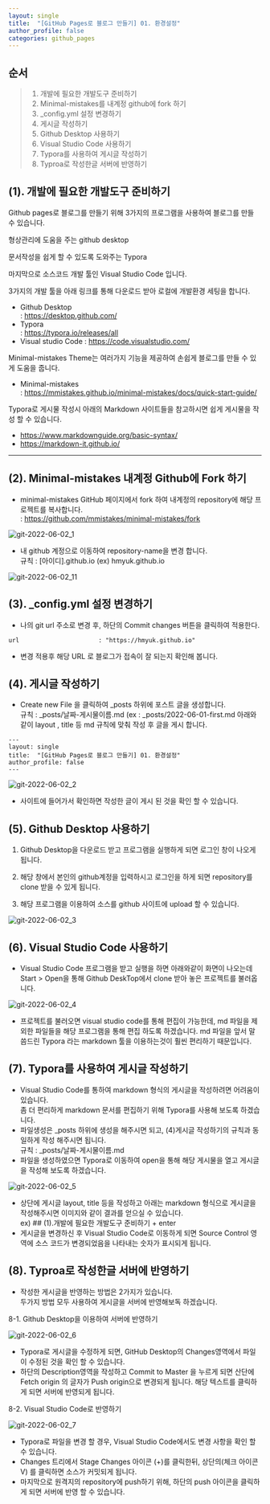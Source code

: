 ```yaml
---
layout: single
title:  "[GitHub Pages로 블로그 만들기] 01. 환경설정"
author_profile: false
categories: github_pages
---
```


## 순서

>1. 개발에 필요한 개발도구 준비하기
>2. Minimal-mistakes를 내계정 github에 fork 하기
>3. _config.yml 설정 변경하기
>4. 게시글 작성하기
>5. Github Desktop 사용하기
>6. Visual Studio Code 사용하기
>7. Typora를 사용하여 게시글 작성하기
>8. Typroa로 작성한글 서버에 반영하기



## (1). 개발에 필요한 개발도구 준비하기

Github pages로 블로그를 만들기 위해 3가지의 프로그램을 사용하여 블로그를 만들 수 있습니다. 

형상관리에 도움을 주는 github desktop 

문서작성을 쉽게 할 수 있도록 도와주는 Typora 

마지막으로 소스코드 개발 툴인 Visual Studio Code 입니다. 

3가지의 개발 툴을 아래 링크를 통해 다운로드 받아 로컬에 개발환경 세팅을 합니다. 

- Github Desktop  
  : https://desktop.github.com/ 
- Typora  
  : https://typora.io/releases/all 
- Visual studio Code
  : https://code.visualstudio.com/ 

Minimal-mistakes Theme는 여러가지 기능을 제공하여 손쉽게 블로그를 만들 수 있게 도움을 줍니다. 

- Minimal-mistakes  
  : https://mmistakes.github.io/minimal-mistakes/docs/quick-start-guide/ 

Typora로 게시물 작성시 아래의 Markdown 사이트들을 참고하시면 쉽게 게시물을 작성 할 수 있습니다. 

- https://www.markdownguide.org/basic-syntax/
- https://markdown-it.github.io/

-----



## (2). Minimal-mistakes 내계정 Github에 Fork 하기

- minimal-mistakes GitHub 페이지에서 fork 하여 내계정의 repository에 해당 프로젝트를 복사합니다.   
  : https://github.com/mmistakes/minimal-mistakes/fork

![git-2022-06-02_1](../images/2022-06-01-git_01/git-2022-06-02_1.png)

- 내 github 계정으로 이동하여 repository-name을 변경 합니다.  
  규칙 : [아이디].github.io  (ex) hmyuk.github.io

![git-2022-06-02_11](../images/2022-06-01-git_01/git-2022-06-02_11.png)

## (3). _config.yml 설정 변경하기 

- 나의 git url 주소로 변경 후, 하단의 Commit changes 버튼을 클릭하여 적용한다.

```
url                      : "https://hmyuk.github.io"
```

- 변경 적용후 해당 URL 로 블로그가 접속이 잘 되는지 확인해 봅니다.



## (4). 게시글 작성하기

- Create new File 을 클릭하여 _posts 하위에 포스트 글을 생성합니다.  
  규칙 : _posts/날짜-게시물이름.md    (ex : _posts/2022-06-01-first.md
  아래와 같이 layout , title 등 md 규칙에 맞춰 작성 후 글을 게시 합니다.

```
---
layout: single
title:  "[GitHub Pages로 블로그 만들기] 01. 환경설정"
author_profile: false
---
```

![git-2022-06-02_2](../images/2022-06-01-git_01/git-2022-06-02_2.png)

- 사이트에 들어가서 확인하면 작성한 글이 게시 된 것을 확인 할 수 있습니다.

 

## (5). Github Desktop 사용하기

1. Github Desktop을 다운로드 받고 프로그램을 실행하게 되면 로그인 창이 나오게 됩니다.

2. 해당 창에서 본인의 github계정을 입력하시고 로그인을 하게 되면 repository를 clone 받을 수 있게 됩니다.

3. 해당 프로그램을 이용하여 소스를 github 사이트에 upload 할 수 있습니다.

![git-2022-06-02_3](../images/2022-06-01-git_01/git-2022-06-02_3.png)



## (6). Visual Studio Code 사용하기

- Visual Studio Code 프로그램을 받고 실행을 하면 아래와같이 화면이 나오는데 Start > Open을 통해 Github DeskTop에서 clone 받아 놓은 프로젝트를 불러옵니다.

![git-2022-06-02_4](../images/2022-06-01-git_01/git-2022-06-02_4.png)

- 프로젝트를 불러오면 visual studio code를 통해 편집이 가능한데, md 파일을 제외한 파일들을 해당 프로그램을 통해 편집 하도록 하겠습니다. 
  md 파일을 앞서 말씀드린 Typora 라는 markdown 툴을 이용하는것이 훨씬 편리하기 때문입니다.



## (7). Typora를 사용하여 게시글 작성하기

- Visual Studio Code를 통하여 markdown 형식의 게시글을 작성하려면 어려움이 있습니다.  
  좀 더 편리하게 markdown 문서를 편집하기 위해 Typora를 사용해 보도록 하겠습니다.
- 파일생성은 _posts 하위에 생성을 해주시면 되고, (4)게시글 작성하기의 규칙과 동일하게 작성 해주시면 됩니다.  
  규칙 : _posts/날짜-게시물이름.md
- 파일을 생성하였으면 Typora로 이동하여 open을 통해 해당 게시물을 열고 게시글을 작성해 보도록 하겠습니다.

![git-2022-06-02_5](../images/2022-06-01-git_01/git-2022-06-02_5.png)

- 상단에 게시글 layout, title 등을 작성하고 아래는 markdown 형식으로 게시글을 작성해주시면 이미지와 같이 결과를 얻으실 수 있습니다.  
  ex) ## (1).개발에 필요한 개발도구 준비하기 + enter
- 게시글을 변경하신 후 Visual Studio Code로 이동하게 되면 Source Control 영역에 소스 코드가 변경되었음을 나타내는 숫자가 표시되게 됩니다. 



## (8). Typroa로 작성한글 서버에 반영하기

- 작성한 게시글을 반영하는 방법은 2가지가 있습니다.   
  두가지 방법 모두 사용하여 게시글을 서버에 반영해보독 하겠습니다.

8-1.  Github Desktop을 이용하여 서버에 반영하기

![git-2022-06-02_6](../images/2022-06-01-git_01/git-2022-06-02_6.png)

- Typora로 게시글을 수정하게 되면, GitHub Desktop의 Changes영역에서 파일이 수정된 것을 확인 할 수 있습니다.
- 하단의 Description영역을 작성하고 Commit to Master 을 누르게 되면 산단에 Fetch origin 의 글자가 Push origin으로 변경되게 됩니다. 해당 텍스트를 클릭하게 되면 서버에 반영되게 됩니다.



8-2. Visual Studio Code로 반영하기

![git-2022-06-02_7](../images/2022-06-01-git_01/git-2022-06-02_7.png)

- Typora로 파일을 변경 할 경우, Visual Studio Code에서도 변경 사항을 확인 할 수 있습니다.
- Changes 트리에서 Stage Changes 아이콘 (+)를 클릭한뒤, 상단의(체크 아이콘 V) 를 클릭하면 소스가 커밋되게 됩니다.
- 마지막으로 원격지의 repository에 push하기 위해, 하단의 push 아이콘을 클릭하게 되면 서버에 반영 할 수 있습니다.



